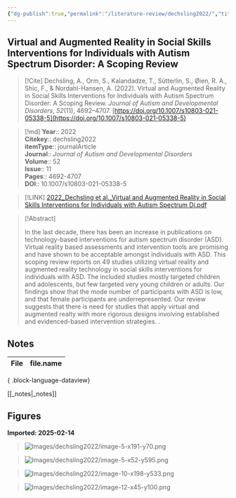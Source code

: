 ```yaml
---
{"dg-publish":true,"permalink":"/literature-review/dechsling2022/","title":"Virtual and Augmented Reality in Social Skills Interventions for Individuals with Autism Spectrum Disorder A Scoping Review","tags":["VirtualReality","Autism","SocialSkills","literRevTSASDXR"]}
---
```



## Virtual and Augmented Reality in Social Skills Interventions for Individuals with Autism Spectrum Disorder: A Scoping Review

> [!Cite]
> Dechsling, A., Orm, S., Kalandadze, T., Sütterlin, S., Øien, R. A., Shic, F., & Nordahl-Hansen, A. (2022). Virtual and Augmented Reality in Social Skills Interventions for Individuals with Autism Spectrum Disorder: A Scoping Review. _Journal of Autism and Developmental Disorders_, _52_(11), 4692–4707. [https://doi.org/10.1007/s10803-021-05338-5](https://doi.org/10.1007/s10803-021-05338-5)


>[!md]
> **Year**:: 2022   
> **Citekey**:: dechsling2022  
> **itemType**:: journalArticle  
> **Journal**:: *Journal of Autism and Developmental Disorders*  
> **Volume**:: 52  
> **Issue**:: 11   
> **Pages**:: 4692-4707  
> **DOI**:: 10.1007/s10803-021-05338-5    

> [!LINK] 
> [2022_Dechsling et al._Virtual and Augmented Reality in Social Skills Interventions for Individuals with Autism Spectrum Di.pdf](zotero://select/library/items/PREPNKGV)

> [!Abstract]
>
> In the last decade, there has been an increase in publications on technology-based interventions for autism spectrum disorder (ASD). Virtual reality based assessments and intervention tools are promising and have shown to be acceptable amongst individuals with ASD. This scoping review reports on 49 studies utilizing virtual reality and augmented reality technology in social skills interventions for individuals with ASD. The included studies mostly targeted children and adolescents, but few targeted very young children or adults. Our findings show that the mode number of participants with ASD is low, and that female participants are underrepresented. Our review suggests that there is need for studies that apply virtual and augmented realty with more rigorous designs involving established and evidenced-based intervention strategies.
>.
> 


## Notes

| File | file.name |
| ---- | --------- |

{ .block-language-dataview}

[[_notes\|_notes]]

## Figures

**Imported: 2025-02-14**

> ![Images/dechsling2022/image-5-x191-y70.png](/img/user/Images/dechsling2022/image-5-x191-y70.png)

> ![Images/dechsling2022/image-5-x52-y595.png](/img/user/Images/dechsling2022/image-5-x52-y595.png)

> ![Images/dechsling2022/image-10-x198-y533.png](/img/user/Images/dechsling2022/image-10-x198-y533.png)

> ![Images/dechsling2022/image-12-x45-y100.png](/img/user/Images/dechsling2022/image-12-x45-y100.png)
